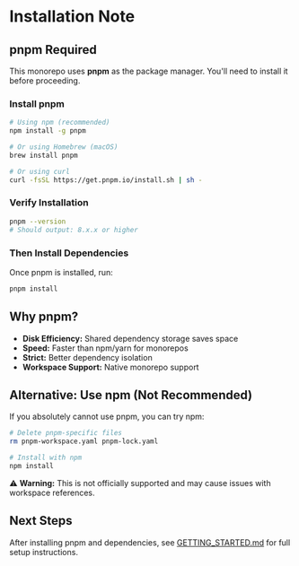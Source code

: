 # Installation Note

## pnpm Required

This monorepo uses **pnpm** as the package manager. You'll need to install it before proceeding.

### Install pnpm

```bash
# Using npm (recommended)
npm install -g pnpm

# Or using Homebrew (macOS)
brew install pnpm

# Or using curl
curl -fsSL https://get.pnpm.io/install.sh | sh -
```

### Verify Installation

```bash
pnpm --version
# Should output: 8.x.x or higher
```

### Then Install Dependencies

Once pnpm is installed, run:

```bash
pnpm install
```

## Why pnpm?

- **Disk Efficiency:** Shared dependency storage saves space
- **Speed:** Faster than npm/yarn for monorepos
- **Strict:** Better dependency isolation
- **Workspace Support:** Native monorepo support

## Alternative: Use npm (Not Recommended)

If you absolutely cannot use pnpm, you can try npm:

```bash
# Delete pnpm-specific files
rm pnpm-workspace.yaml pnpm-lock.yaml

# Install with npm
npm install
```

⚠️ **Warning:** This is not officially supported and may cause issues with workspace references.

## Next Steps

After installing pnpm and dependencies, see [GETTING_STARTED.md](./GETTING_STARTED.md) for full setup instructions.

